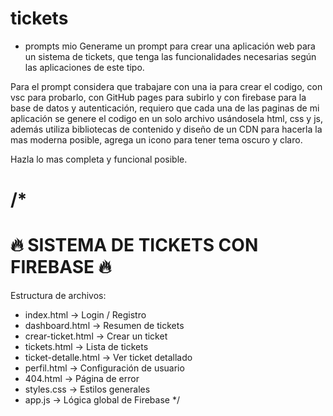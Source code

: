 # tickets

* prompts mio
Generame un prompt para crear una aplicación web para un sistema de tickets, que tenga las funcionalidades necesarias según las aplicaciones de este tipo.

Para el prompt considera que trabajare con una ia para crear el codigo, con vsc para probarlo, con GitHub pages para subirlo y con firebase para la base de datos y autenticación, requiero que cada una de las paginas de mi aplicación se genere el codigo en un solo archivo usándosela html, css y js, además utiliza bibliotecas de contenido y diseño de un CDN para hacerla la mas moderna posible, agrega un icono para tener tema oscuro y claro.

Hazla lo mas completa y funcional posible.


/*
=======================================
🔥 SISTEMA DE TICKETS CON FIREBASE 🔥
=======================================
Estructura de archivos:
- index.html -> Login / Registro
- dashboard.html -> Resumen de tickets
- crear-ticket.html -> Crear un ticket
- tickets.html -> Lista de tickets
- ticket-detalle.html -> Ver ticket detallado
- perfil.html -> Configuración de usuario
- 404.html -> Página de error
- styles.css -> Estilos generales
- app.js -> Lógica global de Firebase
*/